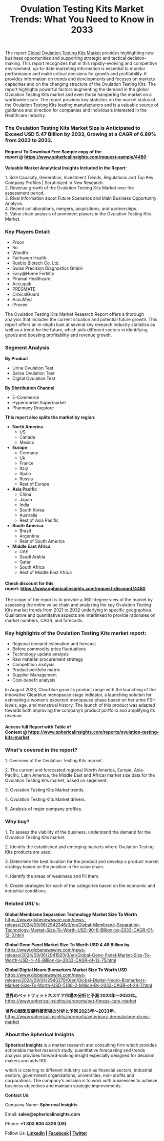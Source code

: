 <h1 style="text-align: center;">Ovulation Testing Kits Market Trends: What You Need to Know in 2033</h1>
<p>&nbsp;</p>
<p>The report&nbsp;<a href="https://www.sphericalinsights.com/reports/ovulation-testing-kits-market" target="_blank" rel="noopener noreferrer">Global Ovulation Testing Kits Market</a>&nbsp;provides highlighting new business opportunities and supporting strategic and tactical decision-making. This report recognizes that in this rapidly-evolving and competitive environment, up-to-date marketing information is essential to monitor performance and make critical decisions for growth and profitability. It provides information on trends and developments and focuses on markets capacities and on the changing structure of the Ovulation Testing Kits. The report highlights powerful factors augmenting the demand in the global Ovulation Testing Kits market and even those hampering the market on a worldwide scale. The report provides key statistics on the market status of the Ovulation Testing Kits leading manufacturers and is a valuable source of guidance and direction for companies and individuals interested in the Healthcare Industry.</p>
<h3>The Ovulation Testing Kits Market Size is Anticipated to Exceed USD 5.47 Billion by 2033, Growing at a CAGR of 6.89% from 2023 to 2033.</h3>
<h4>Request To Download Free Sample copy of the report&nbsp;@&nbsp;<a href="https://www.sphericalinsights.com/request-sample/4480" target="_blank" rel="noopener noreferrer">https://www.sphericalinsights.com/request-sample/4480</a></h4>
<p><strong>Valuable Market Analytical Insights Included in the Report:&nbsp;</strong></p>
<p>1. Size Capacity, Generation, Investment Trends, Regulations and Top Key Company Profiles | Scrutinized in New Research.<br />2. Revenue growth of the Ovulation Testing Kits Market over the assessment period.<br />3. Rival Information about Future Scenarios and Main Business Opportunity Analysis.<br />4. Recent collaborations, mergers, acquisitions, and partnerships.<br />5. Value chain analysis of prominent players in the Ovulation Testing Kits Market.</p>
<h3><strong>Key Players Detail:</strong></h3>
<ul>
<li>Proov</li>
<li>Ro</li>
<li>Wondfo</li>
<li>Fairhaven Health</li>
<li>Runbio Biotech Co. Ltd.</li>
<li>Swiss Precision Diagnostics GmbH</li>
<li>Easy@Home Fertility</li>
<li>Piramal Healthcare</li>
<li>Accuquik</li>
<li>PREGMATE</li>
<li>ClinicalGuard</li>
<li>AccuMed</li>
<li>iProven</li>
</ul>
<p>The Ovulation Testing Kits Market Research Report offers a thorough analysis that includes the current situation and potential future growth. This report offers an in-depth look at several key research industry statistics as well as a trend for the future, which aids different sectors in identifying goods and boosting profitability and revenue growth.</p>
<h3><strong>Segment Analysis</strong></h3>
<p><strong>By Product</strong></p>
<ul>
<li>Urine Ovulation Test</li>
<li>Saliva Ovulation Test</li>
<li>Digital Ovulation Test</li>
</ul>
<p><strong>By Distribution Channel</strong></p>
<ul>
<li>E-Commerce</li>
<li>Hypermarket Supermarket</li>
<li>Pharmacy Drugstore</li>
</ul>
<p><strong>This report also splits the market by region:</strong></p>
<ul>
<li><strong>North America</strong>
<ul>
<li>US</li>
<li>Canada</li>
<li>Mexico</li>
</ul>
</li>
<li><strong>Europe</strong>
<ul>
<li>Germany</li>
<li>Uk</li>
<li>France</li>
<li>Italy</li>
<li>Spain</li>
<li>Russia</li>
<li>Rest of Europe</li>
</ul>
</li>
<li><strong>Asia Pacific</strong>
<ul>
<li>China</li>
<li>Japan</li>
<li>India</li>
<li>South Korea</li>
<li>Australia</li>
<li>Rest of Asia Pacific</li>
</ul>
</li>
<li><strong>South America</strong>
<ul>
<li>Brazil</li>
<li>Argentina</li>
<li>Rest of South America</li>
</ul>
</li>
<li><strong>Middle East Africa</strong>
<ul>
<li>UAE</li>
<li>Saudi Arabia</li>
<li>Qatar</li>
<li>South Africa</li>
<li>Rest of Middle East Africa</li>
</ul>
</li>
</ul>
<h4>Check discount for this report:&nbsp;<a href="https://www.sphericalinsights.com/request-discount/4480" target="_blank" rel="noopener noreferrer">https://www.sphericalinsights.com/request-discount/4480</a></h4>
<p>The scope of the report is to provide a 360-degree view of the market by assessing the entire value chain and analyzing the key Ovulation Testing Kits market trends from 2021 to 2032 underlying in specific geographies. Qualitative and quantitative aspects are interlinked to provide rationales on market numbers, CAGR, and forecasts.</p>
<h3><strong>Key highlights of the Ovulation Testing Kits market report:</strong></h3>
<ul>
<li>Regional demand estimation and forecast</li>
<li>Before commodity price fluctuations</li>
<li>Technology update analysis</li>
<li>Raw material procurement strategy</li>
<li>Competition analysis</li>
<li>Product portfolio matrix</li>
<li>Supplier Management</li>
<li>Cost-benefit analysis</li>
</ul>
<p>In August 2023, Clearblue grow its product range with the launching of the innovative Clearblue menopause stage indicator, a launching solution for estimating a women&rsquo;s expected menopause phase based on her urine FSH levels, age, and menstrual history. The launch of this product was adapted towards both improving the company&rsquo;s product portfolio and amplifying its revenue.</p>
<h4>Access full Report with Table of Content&nbsp;@&nbsp;<a href="https://www.sphericalinsights.com/reports/ovulation-testing-kits-market" target="_blank" rel="noopener noreferrer">https://www.sphericalinsights.com/reports/ovulation-testing-kits-market</a></h4>
<h3><strong>What's covered in the report?</strong></h3>
<p>1. Overview of the Ovulation Testing Kits market.</p>
<p>2. The current and forecasted regional (North America, Europe, Asia-Pacific, Latin America, the Middle East and Africa) market size data for the Ovulation Testing Kits market, based on segement.</p>
<p>3. Ovulation Testing Kits Market trends.</p>
<p>4. Ovulation Testing Kits Market drivers.</p>
<p>5. Analysis of major company profiles.</p>
<h3><strong>Why buy?</strong></h3>
<p>1. To assess the viability of the business, understand the demand for the Ovulation Testing Kits market.</p>
<p>2. Identify the established and emerging markets where Ovulation Testing Kits products are used.</p>
<p>3. Determine the best location for the product and develop a product market strategy based on the position in the value chain.</p>
<p>4. Identify the areas of weakness and fill them.</p>
<p>5. Create strategies for each of the categories based on the economic and industrial conditions.</p>
<h3><strong>Related URL's:</strong></h3>
<p><strong>Global Membrane Separation Technology Market Size To Worth</strong><br /><a href="https://www.globenewswire.com/news-release/2024/09/06/2942346/0/en/Global-Membrane-Separation-Technology-Market-Size-To-Worth-USD-90-6-Billion-by-2033-CAGR-Of-12-3.html" rel="nofollow">https://www.globenewswire.com/news-release/2024/09/06/2942346/0/en/Global-Membrane-Separation-Technology-Market-Size-To-Worth-USD-90-6-Billion-by-2033-CAGR-Of-12-3.html</a>&nbsp;</p>
<p><strong>Global Gene Panel Market Size To Worth USD 4.46 Billion by</strong><br /><a href="https://www.globenewswire.com/news-release/2024/09/06/2941920/0/en/Global-Gene-Panel-Market-Size-To-Worth-USD-4-46-Billion-by-2033-CAGR-of-13-75.html" rel="nofollow">https://www.globenewswire.com/news-release/2024/09/06/2941920/0/en/Global-Gene-Panel-Market-Size-To-Worth-USD-4-46-Billion-by-2033-CAGR-of-13-75.html</a>&nbsp;</p>
<p><strong>Global Digital Neuro Biomarkers Market Size To Worth USD</strong><br /><a href="https://www.globenewswire.com/news-release/2024/09/04/2940278/0/en/Global-Digital-Neuro-Biomarkers-Market-Size-To-Worth-USD-5188-2-Million-By-2033-CAGR-of-24-7.html" rel="nofollow">https://www.globenewswire.com/news-release/2024/09/04/2940278/0/en/Global-Digital-Neuro-Biomarkers-Market-Size-To-Worth-USD-5188-2-Million-By-2033-CAGR-of-24-7.html</a>&nbsp;</p>
<p><strong>世界のペットフィットネスケア市場の分析と予測 2023年～2033年。&nbsp;</strong><br /><a href="https://www.sphericalinsights.jp/reports/pet-fitness-care-market" rel="nofollow">https://www.sphericalinsights.jp/reports/pet-fitness-care-market</a>&nbsp;</p>
<p><strong>世界の獣医皮膚科薬市場の分析と予測 2023年～2033年。</strong><br /><a href="https://www.sphericalinsights.jp/reports/veterinary-dermatology-drugs-market" rel="nofollow">https://www.sphericalinsights.jp/reports/veterinary-dermatology-drugs-market</a>&nbsp;</p>
<h3><strong>About the Spherical Insights</strong></h3>
<p><strong>Spherical Insights</strong>&nbsp;is a market research and consulting firm which provides actionable market research study, quantitative forecasting and trends analysis provides forward-looking insight especially designed for decision makers and aids ROI.</p>
<p>which is catering to different industry such as financial sectors, industrial sectors, government organizations, universities, non-profits and corporations. The company's mission is to work with businesses to achieve business objectives and maintain strategic improvements.</p>
<p><strong>Contact Us:</strong></p>
<p>Company Name:&nbsp;<strong>Spherical Insights</strong></p>
<p>Email:&nbsp;<strong>sales@sphericalinsights.com</strong></p>
<p>Phone:&nbsp;<strong>+1 303 800 4326 (US)</strong></p>
<p>Follow Us:&nbsp;<strong><a href="https://www.linkedin.com/company/spherical-insight/" rel="nofollow"><u>LinkedIn</u></a>&nbsp;|&nbsp;<a href="https://www.facebook.com/sphericalinsights22" rel="nofollow"><u>Facebook</u></a>&nbsp;|&nbsp;<a href="https://twitter.com/SInsights_US" rel="nofollow"><u>Twitter</u></a></strong></p>
